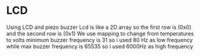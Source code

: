 # LCD
Using LCD and piezo buzzer
Lcd is like a 2D array so the first row is (0x0) and the second row is (0x1)
We use mapping to change from temperatures to volts
minimum buzzer frequency is 31 so i used 80 Hz as low frequency while max buzzer frequency is 65535 so i used 6000Hz as high frequency
